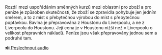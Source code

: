 
Rozdíl mezi uspořádáním směnných kurzů mezi oblastmi pro zboží a pro peníze je způsoben skutečností, že zboží se zpravidla pohybuje jen jedním směrem, a to z míst s přebytečnou výrobou do míst s přebytečnou poptávkou. Bavlna je přepravována z Houstonu do Liverpoolu, a ne z Liverpoolu do Houstonu. Její cena je v Houstonu nižší než v Liverpoolu o velikost přepravních nákladů. Peníze jsou však přepravovány jednou sem a podruhé tam.

[🔊 Poslechnout audio](/data/7-paragraphs/audio/chapter_83/para_007-Rozdl-mezi-uspodnm-smnnch-kurz-mezi-oblast.mp3)
